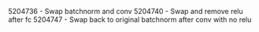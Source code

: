 5204736 - Swap batchnorm and conv
5204740 - Swap and remove relu after fc
5204747 - Swap back to original batchnorm after conv with no relu
